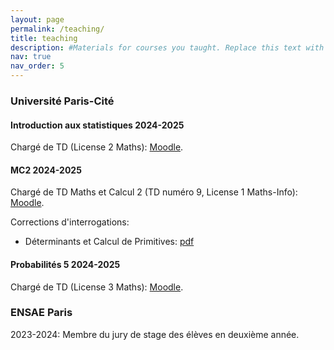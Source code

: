 ```yaml
---
layout: page
permalink: /teaching/
title: teaching
description: #Materials for courses you taught. Replace this text with your description.
nav: true
nav_order: 5
---
```


### Université Paris-Cité

#### Introduction aux statistiques 2024-2025 

Chargé de TD  (License 2 Maths): [Moodle](https://moodle.u-paris.fr/course/view.php?id=2377).

#### MC2 2024-2025

Chargé de TD Maths et Calcul 2  (TD numéro 9, License 1 Maths-Info): [Moodle](https://moodle.u-paris.fr/course/view.php?id=2354).

Corrections d'interrogations:

- Déterminants et Calcul de Primitives: [pdf](https://eloitanguy.github.io/assets/pdf/MC2_2024_TD2_interro1.pdf)

#### Probabilités 5 2024-2025 

Chargé de TD  (License 3 Maths): [Moodle](https://moodle.u-paris.fr/course/view.php?id=2404).

### ENSAE Paris

2023-2024: Membre du jury de stage des élèves en deuxième année.

